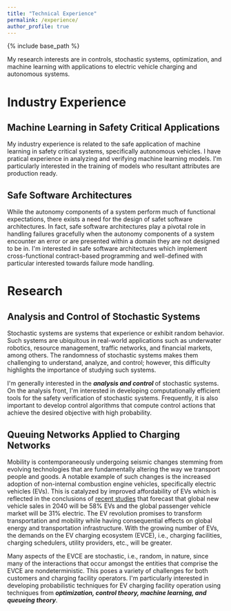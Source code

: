 ```yaml
---
title: "Technical Experience"
permalink: /experience/
author_profile: true
---
```

{% include base_path %}

My research interests are in controls, stochastic systems, optimization, and machine learning with applications to electric vehicle charging and autonomous systems.

# Industry Experience
## Machine Learning in Safety Critical Applications
My industry experience is related to the safe application of machine learning in safety critical systems, specifically autonomous vehicles. I have pratical experience in analyzing and verifying machine learning models. I'm particularly interested in the training of models who resultant attributes are production ready. 

## Safe Software Architectures
While the autonomy components of a system perform much of functional expectations, there exists a need for the design of safet software architectures. In fact, safe software architectures play a pivotal role in handling failures gracefully when the autonomy components of a system encounter an error or are presented within a domain they are not designed to be in. I'm interested in safe software architectures which implement cross-functional contract-based programming and well-defined with particular interested towards failure mode handling.

# Research 
## Analysis and Control of Stochastic Systems
 <!-- <img src="/images/projects/cs7643.png" alt="cs7643" class="image"> -->
Stochastic systems are systems that experience or exhibit random behavior. Such systems are ubiquitous in real-world applications such as underwater robotics, resource management, traffic networks, and financial markets, among others. The randomness of stochastic systems makes them challenging to understand, analyze, and control; however, this difficulty highlights the importance of studying such systems.

I'm generally interested in the <strong> <i> analysis and control </i></strong> of stochastic systems. On the analysis front, I'm interested in developing computationally efficient tools for the safety verification of stochastic systems. Frequently, it is also important to develop control algorithms that compute control actions that achieve the desired objective with high probability. 

## Queuing Networks Applied to Charging Networks 
Mobility is contemporaneously undergoing seismic changes stemming from evolving technologies that are fundamentally altering the way we transport people and goods. A notable example of such changes is the increased adoption of non-internal combustion engine vehicles, specifically electric vehicles (EVs). This is catalyzed by improved affordability of EVs which is reflected in the conclusions of [recent studies](https://about.bnef.com/electric-vehicle-outlook/) that forecast that global new vehicle sales in 2040 will be 58% EVs and the global passenger vehicle market will be 31% electric. The EV revolution promises to transform transportation and mobility while having consequential effects on global energy and transportation infrastructure. With the growing number of EVs, the demands on the  EV charging ecosystem (EVCE), i.e., charging facilities, charging schedulers, utility providers, etc., will be greater.

Many aspects of the EVCE are stochastic, i.e., random, in nature, since many of the interactions that occur amongst the entities that comprise the EVCE are nondeterministic. This poses a variety of challenges for both customers and charging facility operators. I'm particularly interested in developing probabilistic techniques for EV charging facility operation using techniques from <strong> <i> optimization, control theory, machine learning, and queueing theory</i></strong>.


